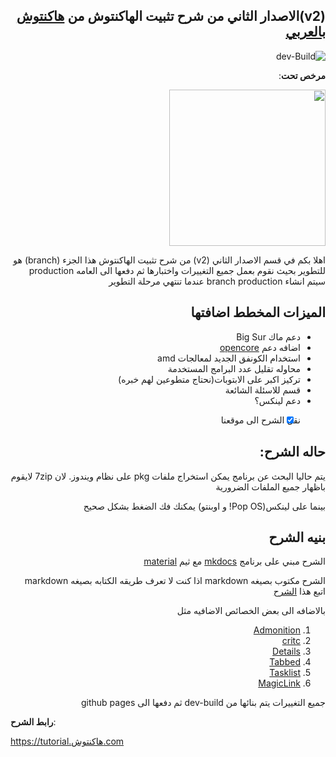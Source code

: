 <div dir="rtl">
  
## (v2)الاصدار الثاني من شرح تثبيت الهاكنتوش من [هاكنتوش بالعربي](هاكنتوش.com)

![dev-Build](https://github.com/ARhackintosh/ARtutorial/workflows/dev-Build/badge.svg)

**مرخص تحت**:

<img src="https://topologic.app/wp-content/uploads/2019/01/AGPLv3-Logo.png"  width="250">


اهلا بكم في قسم الاصدار الثاني (v2) من شرح تثبيت الهاكنتوش
هذا الجزء (branch) هو للتطوير 
بحيث نقوم بعمل جميع التغييرات واختبارها ثم دفعها الى العامه production
سيتم انشاء branch production عندما تنتهي مرحلة التطوير

## الميزات المخطط اضافتها
- دعم ماك Big Sur
- اضافه دعم [opencore](https://github.com/acidanthera/OpenCorePkg)
- استخدام الكونفق الجديد لمعالجات amd
- محاوله تقليل عدد البرامج المستخدمة
- تركيز اكبر على الابتوبات(نحتاج متطوعين لهم خبره)
- قسم للاسئلة الشائعة
- دعم لينكس؟
* [x] نقل الشرح الى موقعنا

## حاله الشرح:
يتم حاليا البحث عن برنامج يمكن استخراج ملفات pkg على نظام ويندوز. لان 7zip لايقوم باظهار جميع الملفات الضرورية

بينما على لينكس(Pop OS! و اوبنتو) يمكنك فك الضغط بشكل صحيح

## بنيه الشرح
الشرح مبني على برنامج [mkdocs](https://github.com/mkdocs/mkdocs/)
مع ثيم [material](https://github.com/squidfunk/mkdocs-material)

الشرح مكتوب بصيغه markdown
اذا كنت لا تعرف طريقه الكتابه بصيغه markdown اتبع هذا [الشرح](https://academy.hsoub.com/apps/productivity/%D9%83%D9%8A%D9%81-%D8%AA%D9%83%D8%AA%D8%A8-%D8%A8%D8%B5%D9%8A%D8%BA%D8%A9-%D9%85%D8%A7%D8%B1%D9%83%D8%AF%D8%A7%D9%88%D9%86-%D8%A8%D8%A8%D8%B3%D8%A7%D8%B7%D8%A9-r290/) 

بالاضافه الى بعض الخصائص الاضافيه مثل

1. [Admonition](https://squidfunk.github.io/mkdocs-material/extensions/admonition/)
2. [critc](https://squidfunk.github.io/mkdocs-material/extensions/pymdown/#critic)
3. [Details](https://squidfunk.github.io/mkdocs-material/extensions/pymdown/#details)
4. [Tabbed](https://squidfunk.github.io/mkdocs-material/extensions/pymdown/#tabbed)
5. [Tasklist](https://squidfunk.github.io/mkdocs-material/extensions/pymdown/#tasklist)
6. [MagicLink](https://squidfunk.github.io/mkdocs-material/extensions/pymdown/#magiclink)

جميع التغييرات يتم بنائها من dev-build ثم دفعها الى github pages

</div>

**رابط الشرح**:

https://tutorial.هاكنتوش.com

